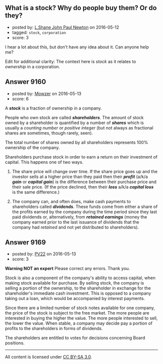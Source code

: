 ## What is a stock? Why do people buy them? Or do they?

- posted by: [L.Shane John Paul Newton](https://stackexchange.com/users/8431612/l-shane-john-paul-newton) on 2016-05-12
- tagged: `stock`, `corporation`
- score: 3

I hear a lot about this, but don't have any idea about it. Can anyone help me?

Edit for additional clarity: The context here is *stock* as it relates to *ownership* in a corporation.



## Answer 9160

- posted by: [Mowzer](https://stackexchange.com/users/1803081/mowzer) on 2016-05-13
- score: 6

A ***stock*** is a fraction of ownership in a company.

People who own stock are called ***shareholders***. The amount of stock owned by a shareholder is quantified by a number of ***shares*** which is usually a *counting number* or *positive integer* (but not always as fractional shares are sometimes, though rarely, seen).

The total number of shares owned by all shareholders represents 100% ownership of the company.

Shareholders purchase stock in order to earn a return on their investment of capital. This happens one of two ways.

1. The share price will change over time. If the share price goes up and the investor sells at a higher price than they paid then their ***profit*** (a/k/a ***gain*** or ***capital gain***) is the difference between their purchase price and their sale price. (If the price declined, then their ***loss*** a/k/a ***capital loss*** is the same difference.)

1. The company can, and often does, make cash payments to shareholders called ***dividends***. These funds come from either a share of the profits earned by the company during the time period since they last paid dividends or, alternatively, from ***retained earnings*** (money the company earned prior to the last issuance of dividends that the company had *retained* and not yet distributed to shareholders).


## Answer 9169

- posted by: [PV22](https://stackexchange.com/users/8264469/pv22) on 2016-05-13
- score: 3

**Warning NOT an expert**
Please correct any errors. Thank you.

Stock is also a component of the company's ability to access capital, when making stock available for purchase. By selling stock, the company is selling a portion of the ownership, to the shareholder in exchange for the shareholder's immediate cash investment. This is opposed to a company taking out a loan, which would be accompanied by interest payments.

Since there are a limited number of stock notes available for one company, the price of the stock is subject to the free market. The more people are interested in buying the higher the value. The more people interested to sell, the lower the value. When stable, a company may decide pay a portion of profits to the shareholders in forms of dividends.

The shareholders are entitled to votes for decisions concerning Board positions. 



---

All content is licensed under [CC BY-SA 3.0](https://creativecommons.org/licenses/by-sa/3.0/).
